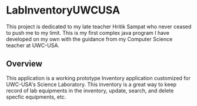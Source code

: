 # LabInventoryUWCUSA
This project is dedicated to my late teacher Hritik Sampat who never ceased to push me to my limit. This is my first complex java program I have developed on my own with the guidance from my Computer Science teacher at UWC-USA.

## Overview
This application is a working prototype Inventory application customized for UWC-USA's Science Laboratory. This inventory is a great way to keep record of lab equipments in the inventory, update, search, and delete specfic equipments, etc.
